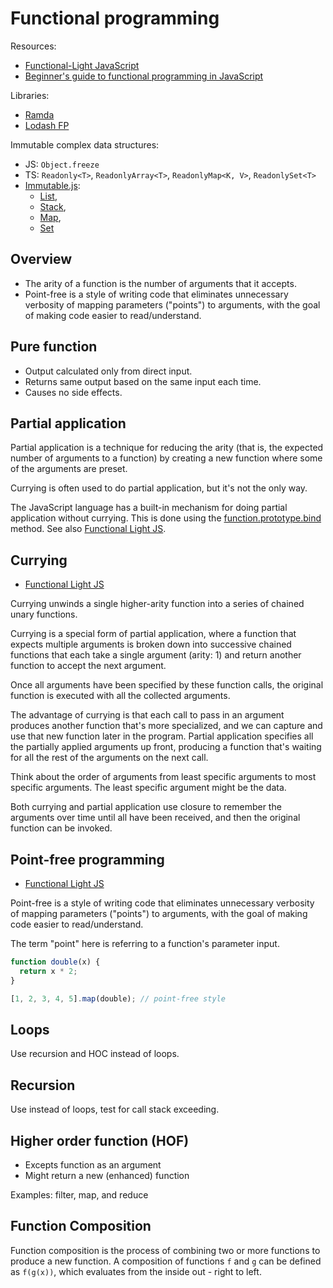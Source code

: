 # Functional programming

Resources:

- [Functional-Light JavaScript](https://github.com/getify/Functional-Light-JS)
- [Beginner's guide to functional programming in JavaScript](https://opensource.com/article/17/6/functional-javascript)

Libraries:

- [Ramda](https://ramdajs.com)
- [Lodash FP](https://github.com/lodash/lodash/wiki/FP-Guide)

Immutable complex data structures:

- JS: `Object.freeze`
- TS: `Readonly<T>`, `ReadonlyArray<T>`, `ReadonlyMap<K, V>`, `ReadonlySet<T>`
- [Immutable.js](https://facebook.github.io/immutable-js/):
  - [List](https://facebook.github.io/immutable-js/docs/#/List),
  - [Stack](https://facebook.github.io/immutable-js/docs/#/Stack),
  - [Map](https://facebook.github.io/immutable-js/docs/#/Map),
  - [Set](https://facebook.github.io/immutable-js/docs/#/Set)

## Overview

- The arity of a function is the number of arguments that it accepts.
- Point-free is a style of writing code that eliminates unnecessary verbosity of mapping parameters ("points") to
  arguments, with the goal of making code easier to read/understand.

## Pure function

- Output calculated only from direct input.
- Returns same output based on the same input each time.
- Causes no side effects.

## Partial application

Partial application is a technique for reducing the arity (that is, the expected number of arguments to a function) by
creating a new function where some of the arguments are preset.

Currying is often used to do partial application, but it's not the only way.

The JavaScript language has a built-in mechanism for doing partial application without currying. This is done using the
[function.prototype.bind](https://developer.mozilla.org/en-US/docs/Web/JavaScript/Reference/Global_Objects/Function/bind)
method. See also [Functional Light
JS](https://github.com/getify/Functional-Light-JS/blob/master/manuscript/ch3.md#bind).

## Currying

- [Functional Light JS](https://github.com/getify/Functional-Light-JS/blob/master/manuscript/ch3.md#one-at-a-time)

Currying unwinds a single higher-arity function into a series of chained unary functions.

Currying is a special form of partial application, where a function that expects multiple arguments is broken down into
successive chained functions that each take a single argument (arity: 1) and return another function to accept the next
argument.

Once all arguments have been specified by these function calls, the original function is executed with all the collected
arguments.

The advantage of currying is that each call to pass in an argument produces another function that's more specialized,
and we can capture and use that new function later in the program. Partial application specifies all the partially
applied arguments up front, producing a function that's waiting for all the rest of the arguments on the next call.

Think about the order of arguments from least specific arguments to most specific arguments. The least specific argument
might be the data.

Both currying and partial application use closure to remember the arguments over time until all have been received, and
then the original function can be invoked.

## Point-free programming

- [Functional Light JS](https://github.com/getify/Functional-Light-JS/blob/master/manuscript/ch3.md#no-points)

Point-free is a style of writing code that eliminates unnecessary verbosity of mapping parameters ("points") to
arguments, with the goal of making code easier to read/understand.

The term "point" here is referring to a function's parameter input.

```javascript
function double(x) {
  return x * 2;
}

[1, 2, 3, 4, 5].map(double); // point-free style
```

## Loops

Use recursion and HOC instead of loops.

## Recursion

Use instead of loops, test for call stack exceeding.

## Higher order function (HOF)

- Excepts function as an argument
- Might return a new (enhanced) function

Examples: filter, map, and reduce

## Function Composition

Function composition is the process of combining two or more functions to produce a new function. A composition of
functions `f` and `g` can be defined as `f(g(x))`, which evaluates from the inside out - right to left.
